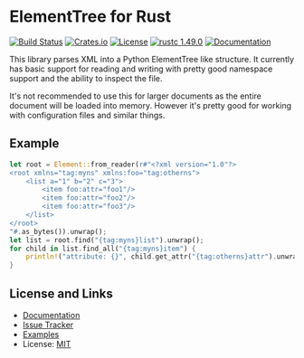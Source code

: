 # ElementTree for Rust

[![Build Status](https://github.com/mitsuhiko/elementtree-rust/workflows/Tests/badge.svg?branch=master)](https://github.com/mitsuhiko/elementtree-rust/actions?query=workflow%3ATests)
[![Crates.io](https://img.shields.io/crates/d/elementtree.svg)](https://crates.io/crates/elementtree)
[![License](https://img.shields.io/github/license/mitsuhiko/elementtree-rust)](https://github.com/mitsuhiko/elementtree-rust/blob/master/LICENSE)
[![rustc 1.49.0](https://img.shields.io/badge/rust-1.49%2B-orange.svg)](https://img.shields.io/badge/rust-1.49%2B-orange.svg)
[![Documentation](https://docs.rs/elementtree/badge.svg)](https://docs.rs/elementtree)

This library parses XML into a Python ElementTree like structure.  It currently
has basic support for reading and writing with pretty good namespace support and the
ability to inspect the file.

It's not recommended to use this for larger documents as the entire document
will be loaded into memory.  However it's pretty good for working with configuration
files and similar things.

## Example

```rust
let root = Element::from_reader(r#"<?xml version="1.0"?>
<root xmlns="tag:myns" xmlns:foo="tag:otherns">
    <list a="1" b="2" c="3">
        <item foo:attr="foo1"/>
        <item foo:attr="foo2"/>
        <item foo:attr="foo3"/>
    </list>
</root>
"#.as_bytes()).unwrap();
let list = root.find("{tag:myns}list").unwrap();
for child in list.find_all("{tag:myns}item") {
    println!("attribute: {}", child.get_attr("{tag:otherns}attr").unwrap());
}
```

## License and Links

- [Documentation](https://docs.rs/elementtree/)
- [Issue Tracker](https://github.com/mitsuhiko/elementtree-rust/issues)
- [Examples](https://github.com/mitsuhiko/elementtree-rust/tree/master/examples)
- License: [MIT](https://github.com/mitsuhiko/elementtree-rust/blob/master/LICENSE)
